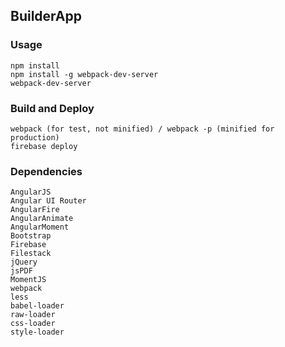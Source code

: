 ## BuilderApp

### Usage

```
npm install
npm install -g webpack-dev-server
webpack-dev-server
```

### Build and Deploy

```
webpack (for test, not minified) / webpack -p (minified for production)
firebase deploy
```

### Dependencies

```
AngularJS
Angular UI Router
AngularFire
AngularAnimate
AngularMoment
Bootstrap
Firebase
Filestack
jQuery
jsPDF
MomentJS
webpack
less
babel-loader
raw-loader
css-loader
style-loader
```